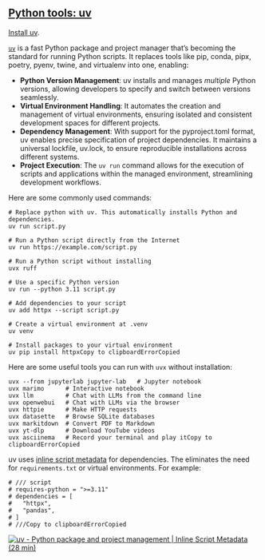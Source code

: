 ## [Python tools: uv](#/uv?id=python-tools-uv)

[Install uv](https://docs.astral.sh/uv/getting-started/installation/).

[`uv`](https://docs.astral.sh/uv/) is a fast Python package and project manager that’s becoming the standard for running Python scripts. It replaces tools like pip, conda, pipx, poetry, pyenv, twine, and virtualenv into one, enabling:

* **Python Version Management**: uv installs and manages *multiple* Python versions, allowing developers to specify and switch between versions seamlessly.
* **Virtual Environment Handling**: It automates the creation and management of virtual environments, ensuring isolated and consistent development spaces for different projects.
* **Dependency Management**: With support for the pyproject.toml format, uv enables precise specification of project dependencies. It maintains a universal lockfile, uv.lock, to ensure reproducible installations across different systems.
* **Project Execution**: The `uv run` command allows for the execution of scripts and applications within the managed environment, streamlining development workflows.

Here are some commonly used commands:

```
# Replace python with uv. This automatically installs Python and dependencies.
uv run script.py

# Run a Python script directly from the Internet
uv run https://example.com/script.py

# Run a Python script without installing
uvx ruff

# Use a specific Python version
uv run --python 3.11 script.py

# Add dependencies to your script
uv add httpx --script script.py

# Create a virtual environment at .venv
uv venv

# Install packages to your virtual environment
uv pip install httpxCopy to clipboardErrorCopied
```

Here are some useful tools you can run with `uvx` without installation:

```
uvx --from jupyterlab jupyter-lab   # Jupyter notebook
uvx marimo      # Interactive notebook
uvx llm         # Chat with LLMs from the command line
uvx openwebui   # Chat with LLMs via the browser
uvx httpie      # Make HTTP requests
uvx datasette   # Browse SQLite databases
uvx markitdown  # Convert PDF to Markdown
uvx yt-dlp      # Download YouTube videos
uvx asciinema   # Record your terminal and play itCopy to clipboardErrorCopied
```

uv uses [inline script metadata](https://packaging.python.org/en/latest/specifications/inline-script-metadata/#inline-script-metadata) for dependencies.
The eliminates the need for `requirements.txt` or virtual environments. For example:

```
# /// script
# requires-python = ">=3.11"
# dependencies = [
#   "httpx",
#   "pandas",
# ]
# ///Copy to clipboardErrorCopied
```

[![uv - Python package and project management | Inline Script Metadata (28 min)](https://i.ytimg.com/vi_webp/igWlYl3asKw/sddefault.webp)](https://youtu.be/igWlYl3asKw?t=1240)
